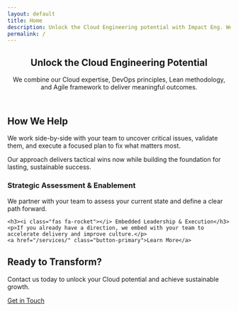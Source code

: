 ```yaml
---
layout: default
title: Home
description: Unlock the Cloud Engineering potential with Impact Eng. We deliver meaningful outcomes through Cloud, DevOps, Lean, and Agile expertise.
permalink: /
---
```


<section class="default-page">
  <header class="hero animate-fade-in">
    <h1>Unlock the Cloud Engineering Potential</h1>
    <p class="lead">We combine our Cloud expertise, DevOps principles, Lean methodology, and Agile framework to deliver meaningful outcomes.</p>
  </header>

  <section class="page-section animate-slide-up">
    <h2><i class="fas fa-hands-helping"></i> How We Help</h2>
    <p>We work side-by-side with your team to uncover critical issues, validate them, and execute a focused plan to fix what matters most.</p>
    <p>Our approach delivers tactical wins now while building the foundation for lasting, sustainable success.</p>
  </section>

  <section class="page-section animate-slide-up">
    <h3><i class="fas fa-lightbulb"></i> Strategic Assessment & Enablement</h3>
    <p>We partner with your team to assess your current state and define a clear path forward.</p>

    <h3><i class="fas fa-rocket"></i> Embedded Leadership & Execution</h3>
    <p>If you already have a direction, we embed with your team to accelerate delivery and improve culture.</p>
    <a href="/services/" class="button-primary">Learn More</a>
  </section>

  <section class="contact-cta animate-fade-in">
    <h2>Ready to Transform?</h2>
    <p>Contact us today to unlock your Cloud potential and achieve sustainable growth.</p>
    <a href="/contact/" class="button-primary">Get in Touch</a>
  </section>
</section>